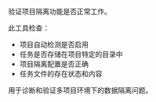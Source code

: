 验证项目隔离功能是否正常工作。

此工具检查：
- 项目自动检测是否启用
- 任务是否存储在项目特定的目录中
- 项目隔离配置是否正确
- 任务文件的存在状态和内容

用于诊断和验证多项目环境下的数据隔离问题。
